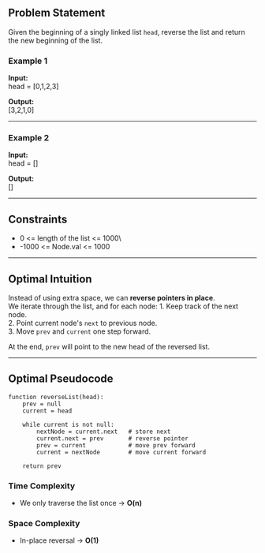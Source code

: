 

## Problem Statement

Given the beginning of a singly linked list `head`, reverse the list and
return the new beginning of the list.

### Example 1

**Input:**\
head = \[0,1,2,3\]

**Output:**\
\[3,2,1,0\]

---
### Example 2

**Input:**\
head = \[\]

**Output:**\
\[\]

---

## Constraints

-   0 \<= length of the list \<= 1000\
-   -1000 \<= Node.val \<= 1000

---

## Optimal Intuition

Instead of using extra space, we can **reverse pointers in place**.\
We iterate through the list, and for each node: 1. Keep track of the
next node.\
2. Point current node's `next` to previous node.\
3. Move `prev` and `current` one step forward.

At the end, `prev` will point to the new head of the reversed list.

---

## Optimal Pseudocode

    function reverseList(head):
        prev = null
        current = head
        
        while current is not null:
            nextNode = current.next   # store next
            current.next = prev       # reverse pointer
            prev = current            # move prev forward
            current = nextNode        # move current forward
        
        return prev

### Time Complexity

-   We only traverse the list once → **O(n)**

### Space Complexity

-   In-place reversal → **O(1)**
